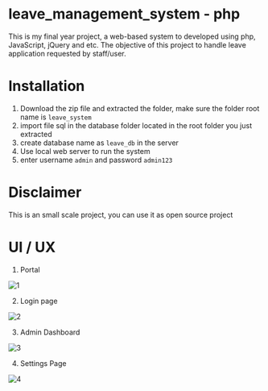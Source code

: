 # leave_management_system - php
This is my final year project, a web-based system to developed using php, JavaScript, jQuery and etc. The objective of this project to handle leave application requested by staff/user.

# Installation
1. Download the zip file and extracted the folder, make sure the folder root name is `leave_system`
2. import file sql in the database folder located in the root folder you just extracted
3. create database name as `leave_db` in the server
4. Use local web server to run the system
5. enter username `admin` and password `admin123`

# Disclaimer
This is an small scale project, you can use it as open source project

# UI / UX

1. Portal

![1](https://user-images.githubusercontent.com/106381212/192792816-b0605997-932d-4edc-9ac5-76c23ad5edd0.png)

2. Login page

![2](https://user-images.githubusercontent.com/106381212/192793224-b404c4dc-3202-4ea6-82b2-7aaa1cdb8751.png)

3. Admin Dashboard

![3](https://user-images.githubusercontent.com/106381212/192793482-58c28a2f-ddb3-4728-9fc2-055f3307c031.png)

4. Settings Page
 
![4](https://user-images.githubusercontent.com/106381212/192793694-659063be-dbc0-4d9f-8522-d2bd614f1ced.png)
